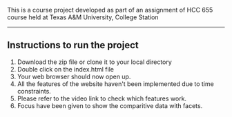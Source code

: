 This is a course project developed as part of an assignment of HCC 655 course held at Texas A&M University, College Station

-------------------------------------
Instructions to run the project
-------------------------------------


1. Download the zip file or clone it to your local directory
2. Double click on the index.html file
3. Your web browser should now open up.
4. All the features of the website haven't been implemented due to time constraints.
5. Please refer to the video link to check which features work.
6. Focus have been given to show the comparitive data with facets.
